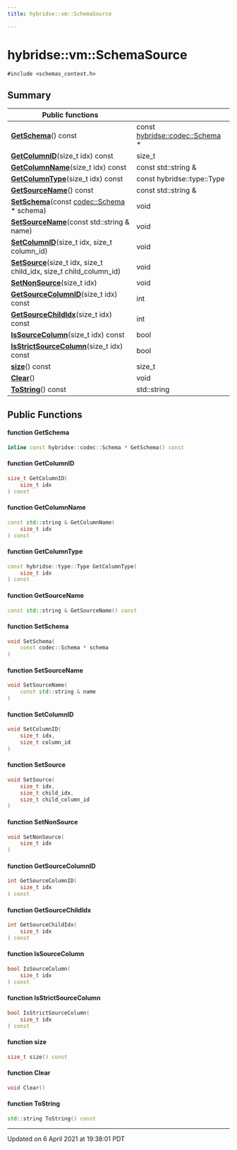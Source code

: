 ```yaml
---
title: hybridse::vm::SchemaSource

---
```

# hybridse::vm::SchemaSource



`#include <schemas_context.h>`

## Summary


|  Public functions|            |
| -------------- | -------------- |
|**[GetSchema](/hybridse/usage/api/c++/Classes/classhybridse_1_1vm_1_1_schema_source.md#function-getschema)**() const| const [hybridse::codec::Schema](/hybridse/usage/api/c++/Namespaces/namespacehybridse_1_1codec.md#typedef-schema) *  |
|**[GetColumnID](/hybridse/usage/api/c++/Classes/classhybridse_1_1vm_1_1_schema_source.md#function-getcolumnid)**(size_t idx) const| size_t  |
|**[GetColumnName](/hybridse/usage/api/c++/Classes/classhybridse_1_1vm_1_1_schema_source.md#function-getcolumnname)**(size_t idx) const| const std::string &  |
|**[GetColumnType](/hybridse/usage/api/c++/Classes/classhybridse_1_1vm_1_1_schema_source.md#function-getcolumntype)**(size_t idx) const| const hybridse::type::Type  |
|**[GetSourceName](/hybridse/usage/api/c++/Classes/classhybridse_1_1vm_1_1_schema_source.md#function-getsourcename)**() const| const std::string &  |
|**[SetSchema](/hybridse/usage/api/c++/Classes/classhybridse_1_1vm_1_1_schema_source.md#function-setschema)**(const [codec::Schema](/hybridse/usage/api/c++/Namespaces/namespacehybridse_1_1codec.md#typedef-schema) * schema)| void  |
|**[SetSourceName](/hybridse/usage/api/c++/Classes/classhybridse_1_1vm_1_1_schema_source.md#function-setsourcename)**(const std::string & name)| void  |
|**[SetColumnID](/hybridse/usage/api/c++/Classes/classhybridse_1_1vm_1_1_schema_source.md#function-setcolumnid)**(size_t idx, size_t column_id)| void  |
|**[SetSource](/hybridse/usage/api/c++/Classes/classhybridse_1_1vm_1_1_schema_source.md#function-setsource)**(size_t idx, size_t child_idx, size_t child_column_id)| void  |
|**[SetNonSource](/hybridse/usage/api/c++/Classes/classhybridse_1_1vm_1_1_schema_source.md#function-setnonsource)**(size_t idx)| void  |
|**[GetSourceColumnID](/hybridse/usage/api/c++/Classes/classhybridse_1_1vm_1_1_schema_source.md#function-getsourcecolumnid)**(size_t idx) const| int  |
|**[GetSourceChildIdx](/hybridse/usage/api/c++/Classes/classhybridse_1_1vm_1_1_schema_source.md#function-getsourcechildidx)**(size_t idx) const| int  |
|**[IsSourceColumn](/hybridse/usage/api/c++/Classes/classhybridse_1_1vm_1_1_schema_source.md#function-issourcecolumn)**(size_t idx) const| bool  |
|**[IsStrictSourceColumn](/hybridse/usage/api/c++/Classes/classhybridse_1_1vm_1_1_schema_source.md#function-isstrictsourcecolumn)**(size_t idx) const| bool  |
|**[size](/hybridse/usage/api/c++/Classes/classhybridse_1_1vm_1_1_schema_source.md#function-size)**() const| size_t  |
|**[Clear](/hybridse/usage/api/c++/Classes/classhybridse_1_1vm_1_1_schema_source.md#function-clear)**()| void  |
|**[ToString](/hybridse/usage/api/c++/Classes/classhybridse_1_1vm_1_1_schema_source.md#function-tostring)**() const| std::string  |

## Public Functions

#### function GetSchema

```cpp
inline const hybridse::codec::Schema * GetSchema() const
```


#### function GetColumnID

```cpp
size_t GetColumnID(
    size_t idx
) const
```


#### function GetColumnName

```cpp
const std::string & GetColumnName(
    size_t idx
) const
```


#### function GetColumnType

```cpp
const hybridse::type::Type GetColumnType(
    size_t idx
) const
```


#### function GetSourceName

```cpp
const std::string & GetSourceName() const
```


#### function SetSchema

```cpp
void SetSchema(
    const codec::Schema * schema
)
```


#### function SetSourceName

```cpp
void SetSourceName(
    const std::string & name
)
```


#### function SetColumnID

```cpp
void SetColumnID(
    size_t idx,
    size_t column_id
)
```


#### function SetSource

```cpp
void SetSource(
    size_t idx,
    size_t child_idx,
    size_t child_column_id
)
```


#### function SetNonSource

```cpp
void SetNonSource(
    size_t idx
)
```


#### function GetSourceColumnID

```cpp
int GetSourceColumnID(
    size_t idx
) const
```


#### function GetSourceChildIdx

```cpp
int GetSourceChildIdx(
    size_t idx
) const
```


#### function IsSourceColumn

```cpp
bool IsSourceColumn(
    size_t idx
) const
```


#### function IsStrictSourceColumn

```cpp
bool IsStrictSourceColumn(
    size_t idx
) const
```


#### function size

```cpp
size_t size() const
```


#### function Clear

```cpp
void Clear()
```


#### function ToString

```cpp
std::string ToString() const
```


-------------------------------

Updated on  6 April 2021 at 19:38:01 PDT